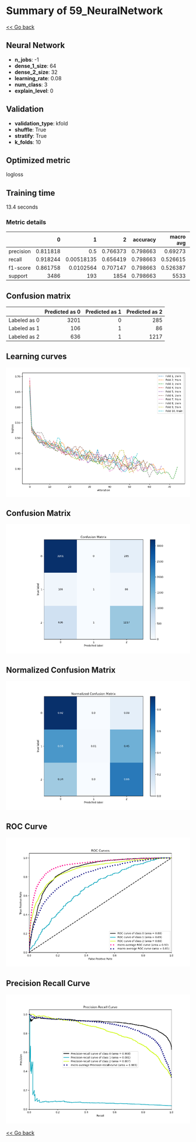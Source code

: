 # Summary of 59_NeuralNetwork

[<< Go back](../README.md)


## Neural Network
- **n_jobs**: -1
- **dense_1_size**: 64
- **dense_2_size**: 32
- **learning_rate**: 0.08
- **num_class**: 3
- **explain_level**: 0

## Validation
 - **validation_type**: kfold
 - **shuffle**: True
 - **stratify**: True
 - **k_folds**: 10

## Optimized metric
logloss

## Training time

13.4 seconds

### Metric details
|           |           0 |            1 |           2 |   accuracy |   macro avg |   weighted avg |   logloss |
|:----------|------------:|-------------:|------------:|-----------:|------------:|---------------:|----------:|
| precision |    0.811818 |   0.5        |    0.766373 |   0.798663 |    0.69273  |       0.785714 |  0.536725 |
| recall    |    0.918244 |   0.00518135 |    0.656419 |   0.798663 |    0.526615 |       0.798663 |  0.536725 |
| f1-score  |    0.861758 |   0.0102564  |    0.707147 |   0.798663 |    0.526387 |       0.780249 |  0.536725 |
| support   | 3486        | 193          | 1854        |   0.798663 | 5533        |    5533        |  0.536725 |


## Confusion matrix
|              |   Predicted as 0 |   Predicted as 1 |   Predicted as 2 |
|:-------------|-----------------:|-----------------:|-----------------:|
| Labeled as 0 |             3201 |                0 |              285 |
| Labeled as 1 |              106 |                1 |               86 |
| Labeled as 2 |              636 |                1 |             1217 |

## Learning curves
![Learning curves](learning_curves.png)
## Confusion Matrix

![Confusion Matrix](confusion_matrix.png)


## Normalized Confusion Matrix

![Normalized Confusion Matrix](confusion_matrix_normalized.png)


## ROC Curve

![ROC Curve](roc_curve.png)


## Precision Recall Curve

![Precision Recall Curve](precision_recall_curve.png)



[<< Go back](../README.md)
